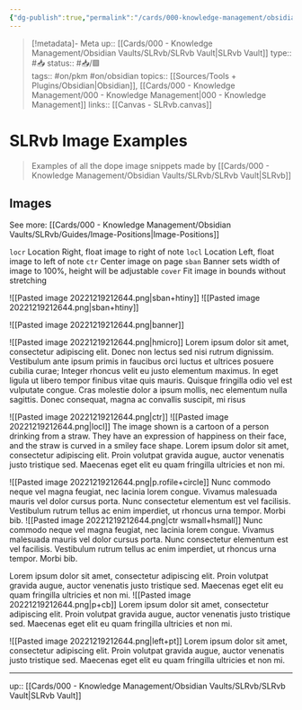 ```yaml
---
{"dg-publish":true,"permalink":"/cards/000-knowledge-management/obsidian-vaults/sl-rvb/sl-rvb-image-examples/","title":"SLRvb Image Examples"}
---
```


> [!metadata]- Meta
> up:: [[Cards/000 - Knowledge Management/Obsidian Vaults/SLRvb/SLRvb Vault\|SLRvb Vault]]
> type:: #📥 
> status:: #📥/🟩  
> tags::  #on/pkm #on/obsidian 
> topics:: [[Sources/Tools + Plugins/Obsidian\|Obsidian]], [[Cards/000 - Knowledge Management/000 - Knowledge Management\|000 - Knowledge Management]]
> links:: [[Canvas - SLRvb.canvas]]

# SLRvb Image Examples

> Examples of all the dope image snippets made by [[Cards/000 - Knowledge Management/Obsidian Vaults/SLRvb/SLRvb Vault\|SLRvb]]

## Images
See more: [[Cards/000 - Knowledge Management/Obsidian Vaults/SLRvb/Guides/Image-Positions\|Image-Positions]]

`locr` Location Right, float image to right of note
`locl` Location Left, float image to left of note
`ctr` Center image on page
`sban` Banner sets width of image to 100%, height will be adjustable
`cover` Fit image in bounds without stretching

![[Pasted image 20221219212644.png\|sban+htiny]]
![[Pasted image 20221219212644.png\|sban+htiny]]

![[Pasted image 20221219212644.png\|banner]]

![[Pasted image 20221219212644.png\|hmicro]]
Lorem ipsum dolor sit amet, consectetur adipiscing elit. Donec non lectus sed nisi rutrum dignissim. Vestibulum ante ipsum primis in faucibus orci luctus et ultrices posuere cubilia curae; Integer rhoncus velit eu justo elementum maximus. In eget ligula ut libero tempor finibus vitae quis mauris. Quisque fringilla odio vel est vulputate congue. Cras molestie dolor a ipsum mollis, nec elementum nulla sagittis. Donec consequat, magna ac convallis suscipit, mi risus

![[Pasted image 20221219212644.png\|ctr]]
![[Pasted image 20221219212644.png\|locl]]
The image shown is a cartoon of a person drinking from a straw. They have an expression of happiness on their face, and the straw is curved in a smiley face shape. Lorem ipsum dolor sit amet, consectetur adipiscing elit. Proin volutpat gravida augue, auctor venenatis justo tristique sed. Maecenas eget elit eu quam fringilla ultricies et non mi. 

![[Pasted image 20221219212644.png\|p.rofile+circle]] Nunc commodo neque vel magna feugiat, nec lacinia lorem congue. Vivamus malesuada mauris vel dolor cursus porta. Nunc consectetur elementum est vel facilisis. Vestibulum rutrum tellus ac enim imperdiet, ut rhoncus urna tempor. Morbi bib.
![[Pasted image 20221219212644.png\|ctr wsmall+hsmall]] Nunc commodo neque vel magna feugiat, nec lacinia lorem congue. Vivamus malesuada mauris vel dolor cursus porta. Nunc consectetur elementum est vel facilisis. Vestibulum rutrum tellus ac enim imperdiet, ut rhoncus urna tempor. Morbi bib.

Lorem ipsum dolor sit amet, consectetur adipiscing elit. Proin volutpat gravida augue, auctor venenatis justo tristique sed. Maecenas eget elit eu quam fringilla ultricies et non mi. 
![[Pasted image 20221219212644.png\|p+cb]] Lorem ipsum dolor sit amet, consectetur adipiscing elit. Proin volutpat gravida augue, auctor venenatis justo tristique sed. Maecenas eget elit eu quam fringilla ultricies et non mi. 

![[Pasted image 20221219212644.png\|left+pt]] Lorem ipsum dolor sit amet, consectetur adipiscing elit. Proin volutpat gravida augue, auctor venenatis justo tristique sed. Maecenas eget elit eu quam fringilla ultricies et non mi. 

---
up:: [[Cards/000 - Knowledge Management/Obsidian Vaults/SLRvb/SLRvb Vault\|SLRvb Vault]]

